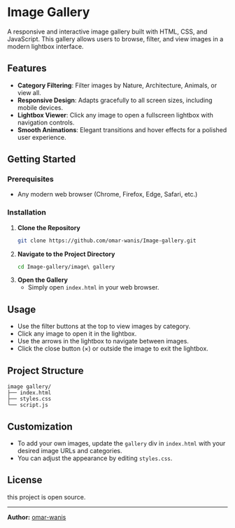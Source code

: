 # Image Gallery

A responsive and interactive image gallery built with HTML, CSS, and JavaScript. This gallery allows users to browse, filter, and view images in a modern lightbox interface.

## Features

- **Category Filtering**: Filter images by Nature, Architecture, Animals, or view all.
- **Responsive Design**: Adapts gracefully to all screen sizes, including mobile devices.
- **Lightbox Viewer**: Click any image to open a fullscreen lightbox with navigation controls.
- **Smooth Animations**: Elegant transitions and hover effects for a polished user experience.

## Getting Started

### Prerequisites

- Any modern web browser (Chrome, Firefox, Edge, Safari, etc.)

### Installation

1. **Clone the Repository**
   ```bash
   git clone https://github.com/omar-wanis/Image-gallery.git
   ```
2. **Navigate to the Project Directory**
   ```bash
   cd Image-gallery/image\ gallery
   ```
3. **Open the Gallery**
   - Simply open `index.html` in your web browser.

## Usage

- Use the filter buttons at the top to view images by category.
- Click any image to open it in the lightbox.
- Use the arrows in the lightbox to navigate between images.
- Click the close button (&times;) or outside the image to exit the lightbox.

## Project Structure

```
image gallery/
├── index.html
├── styles.css
└── script.js
```

## Customization

- To add your own images, update the `gallery` div in `index.html` with your desired image URLs and categories.
- You can adjust the appearance by editing `styles.css`.

## License

this project is open source.

---

**Author:** [omar-wanis](https://github.com/omar-wanis)
